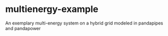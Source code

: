 # multienergy-example
An exemplary multi-energy system on a hybrid grid modeled in pandapipes and pandapower
